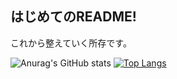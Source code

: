 ## はじめてのREADME!

これから整えていく所存です。

![Anurag's GitHub stats](https://github-readme-stats.vercel.app/api?username=newstage75&show_icons=true)
[![Top Langs](https://github-readme-stats.vercel.app/api/top-langs/?username=newstage75&layout=compact)](https://github.com/anuraghazra/github-readme-stats)
